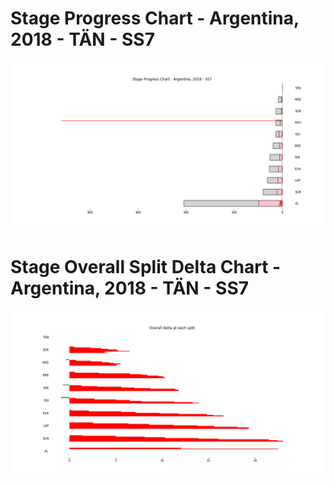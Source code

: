 # Stage Progress Chart - Argentina, 2018 - TÄN - SS7

![](images/stage_report_7_TAN.png)
# Stage Overall Split Delta Chart - Argentina, 2018 - TÄN - SS7

![](images/stage_report_split_delta_7_TAN.png)

